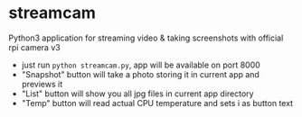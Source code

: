 # streamcam
Python3 application for streaming video &amp; taking screenshots with official rpi camera v3


- just run ```python streamcam.py```, app will be available on port 8000
- "Snapshot" button will take a photo storing it in current app and previews it
- "List" button will show you all jpg files in current app directory
- "Temp" button will read actual CPU temperature and sets i as button text

